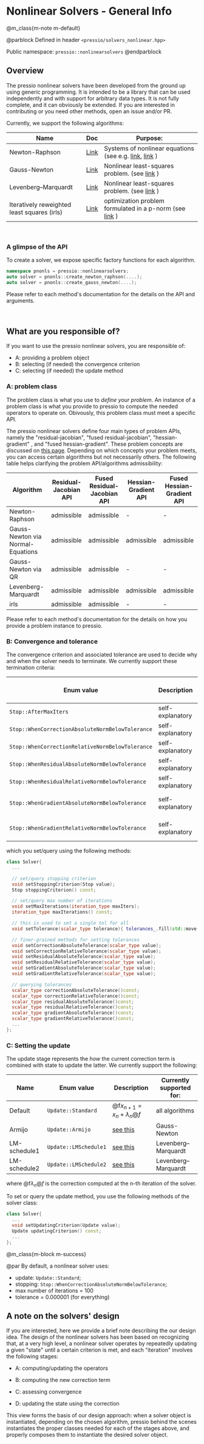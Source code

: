 
# Nonlinear Solvers - General Info


@m_class{m-note m-default}

@parblock
Defined in header `<pressio/solvers_nonlinear.hpp>`

Public namespace: `pressio::nonlinearsolvers`
@endparblock


## Overview

The pressio nonlinear solvers have been developed from the ground up using generic programming.
It is intended to be a library that can be used independently and with support for arbitrary data types.
It is not fully complete, and it can obviously be extended.
If you are interested in contributing or you need other methods, open an issue and/or PR.


<!-- ### Stage A: Operators -->


<!-- ### Stage B: Correction term -->

<!-- This is chosen by pressio based on your desired algorithm. -->
<!-- More details on this can be found in each method's documentation. -->

Currently, we support the following algorithms:

| Name                                 | Doc                                                   | Purpose:                                                                                                                                                                                               |
|--------------------------------------|-------------------------------------------------------|--------------------------------------------------------------------------------------------------------------------------------------------------------------------------------------------------------|
| Newton-Raphson                       | [Link](./md_pages_components_nonlinsolvers_nr.html)   | Systems of nonlinear equations (see e.g. [link](https://link.springer.com/content/pdf/bbm%3A978-3-319-69407-8%2F1.pdf), [link](https://www.cmu.edu/math/undergrad/suami/pdfs/2014_newton_method.pdf) ) |
| Gauss-Newton                         | [Link](./md_pages_components_nonlinsolvers_gn.html)   | Nonlinear least-squares problem.            (see [link](https://en.wikipedia.org/wiki/Gauss%E2%80%93Newton_algorithm) )                                                                                |
| Levenberg–Marquardt                  | [Link](./md_pages_components_nonlinsolvers_lm.html)   | Nonlinear least-squares problem.             (see [link](https://en.wikipedia.org/wiki/Levenberg%E2%80%93Marquardt_algorithm) )                                                                        |
| Iteratively reweighted least squares (irls) | [Link](./md_pages_components_nonlinsolvers_irls.html) | optimization problem formulated in a p-norm (see [link](https://en.wikipedia.org/wiki/Iteratively_reweighted_least_squares) )                                                                          |

<br/>

### A glimpse of the API

To create a solver, we expose specific factory functions for each algorithm.

```cpp
namespace pnonls = pressio::nonlinearsolvers;
auto solver = pnonls::create_newton_raphson(....);
auto solver = pnonls::create_gauss_newton(....);
```

Please refer to each method's documentation for the details on the API and arguments.

<br/>

## What are you responsible of?

If you want to use the pressio nonlinear solvers, you are responsible of:

- A: providing a problem object
- B: selecting (if needed) the convergence criterion
- C: selecting (if needed) the update method


### A: problem class

The problem class is what you use to *define your problem*.
An instance of a problem class is what you provide to pressio to
compute the needed operators to operate on. Obivously, this problem class must meet a specific API.

The pressio nonlinear solvers define four main types of problem APIs,
namely the "residual-jacobian", "fused residual-jacobian", "hessian-gradient" ,
and "fused hessian-gradient".
These problem concepts are discussed on [this page](md_pages_components_nonlinsolvers_system_api.html).
Depending on which concepts your problem meets, you can access certain algorithms but not
necessarily others.
The following table helps clarifying the problem API/algorithms admissibility:

| Algorithm                         | Residual-Jacobian API | Fused Residual-Jacobian API | Hessian-Gradient API | Fused Hessian-Gradient API |
|-----------------------------------|-----------------------|-----------------------------|----------------------|----------------------------|
| Newton-Raphson                    | admissible            | admissible                  | -                    | -                          |
| Gauss-Newton via Normal-Equations | admissible            | admissible                  | admissible           | admissible                 |
| Gauss-Newton via QR               | admissible            | admissible                  | -                    | -                          |
| Levenberg-Marquardt               | admissible            | admissible                  | admissible           | admissible                 |
| irls                              | admissible            | admissible                  | -                    | -                          |

Please refer to each method's documentation for the details on how you provide
a problem instance to pressio.



### B: Convergence and tolerance

The convergence criterion and associated tolerance are used to decide
why and when the solver needs to terminate.
We currently support these termination criteria:

| Enum value                                       | Description      | Currently supported for: |
|--------------------------------------------------|------------------|--------------------------|
| `Stop::AfterMaxIters`                            | self-explanatory | all algorithms           |
| `Stop::WhenCorrectionAbsoluteNormBelowTolerance` | self-explanatory | all algorithms           |
| `Stop::WhenCorrectionRelativeNormBelowTolerance` | self-explanatory | all algorithms           |
| `Stop::WhenResidualAbsoluteNormBelowTolerance`   | self-explanatory | all algorithms           |
| `Stop::WhenResidualRelativeNormBelowTolerance`   | self-explanatory | all algorithms           |
| `Stop::WhenGradientAbsoluteNormBelowTolerance`   | self-explanatory | least-squares solvers    |
| `Stop::WhenGradientRelativeNormBelowTolerance`   | self-explanatory | least-squares solvers    |


which you set/query using the following methods:

```cpp
class Solver{
  ...

  // set/query stopping criterion
  void setStoppingCriterion(Stop value);
  Stop stoppingCriterion() const;

  // set/query max number of iterations
  void setMaxIterations(iteration_type maxIters);
  iteration_type maxIterations() const;

  // this is used to set a single tol for all
  void setTolerance(scalar_type tolerance){ tolerances_.fill(std::move(tolerance)); }

  // finer-grained methods for setting tolerances
  void setCorrectionAbsoluteTolerance(scalar_type value);
  void setCorrectionRelativeTolerance(scalar_type value);
  void setResidualAbsoluteTolerance(scalar_type value);
  void setResidualRelativeTolerance(scalar_type value);
  void setGradientAbsoluteTolerance(scalar_type value);
  void setGradientRelativeTolerance(scalar_type value);

  // querying tolerances
  scalar_type correctionAbsoluteTolerance()const;
  scalar_type correctionRelativeTolerance()const;
  scalar_type residualAbsoluteTolerance()const;
  scalar_type residualRelativeTolerance()const;
  scalar_type gradientAbsoluteTolerance()const;
  scalar_type gradientRelativeTolerance()const;
  ...
};
```

### C: Setting the update

The update stage represents the *how* the current correction term is combined
with state to update the latter. We currently support the following:

| Name         | Enum value            | Description                         | Currently supported for: |
|--------------|-----------------------|-------------------------------------|--------------------------|
| Default      | `Update::Standard`    | @f$x_{n+1} = x_{n} + \lambda_{n}@f$ | all algorithms           |
| Armijo       | `Update::Armijo`      | [see this]()                        | Gauss-Newton             |
| LM-schedule1 | `Update::LMSchedule1` | [see this]()                        | Levenberg–Marquardt      |
| LM-schedule2 | `Update::LMSchedule2` | [see this]()                        | Levenberg–Marquardt      |

where @f$\lambda_{n}@f$ is the correction computed at the n-th iteration of the solver.

To set or query the update method, you use the following methods of the solver class:

```cpp
class Solver{
  ...
  void setUpdatingCriterion(Update value);
  Update updatingCriterion() const;
  ...
};
```


@m_class{m-block m-success}

@par By default, a nonlinear solver uses:
- update: `Update::Standard`;
- stopping: `Stop::WhenCorrectionAbsoluteNormBelowTolerance`;
- max number of iterations = 100
- tolerance = 0.000001 (for everything)


## A note on the solvers' design

If you are interested, here we provide a brief note describing the our design idea.
The design of the nonlinear solvers has been based on recognizing that, at a very high level,
a nonlinear solver operates by repeatedly updating a given "state" until a certain criterion is met,
and each "iteration" involves the following stages:

- A: computing/updating the operators

- B: computing the new correction term

- C: assessing convergence

- D: updating the state using the correction

This view forms the basis of our design approach: when a solver object is instantiated,
depending on the chosen algorithm, pressio behind the scenes instantiates the proper
classes needed for each of the stages above,
and properly composes them to instantiate the desired solver object.
